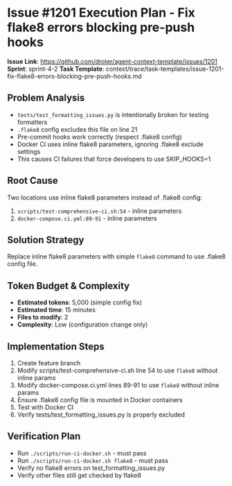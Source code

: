 # Issue #1201 Execution Plan - Fix flake8 errors blocking pre-push hooks

**Issue Link**: https://github.com/droter/agent-context-template/issues/1201
**Sprint**: sprint-4-2
**Task Template**: context/trace/task-templates/issue-1201-fix-flake8-errors-blocking-pre-push-hooks.md

## Problem Analysis
- `tests/test_formatting_issues.py` is intentionally broken for testing formatters
- `.flake8` config excludes this file on line 21
- Pre-commit hooks work correctly (respect .flake8 config)
- Docker CI uses inline flake8 parameters, ignoring .flake8 exclude settings
- This causes CI failures that force developers to use SKIP_HOOKS=1

## Root Cause
Two locations use inline flake8 parameters instead of .flake8 config:
1. `scripts/test-comprehensive-ci.sh:54` - inline parameters
2. `docker-compose.ci.yml:89-91` - inline parameters

## Solution Strategy
Replace inline flake8 parameters with simple `flake8` command to use .flake8 config file.

## Token Budget & Complexity
- **Estimated tokens**: 5,000 (simple config fix)
- **Estimated time**: 15 minutes
- **Files to modify**: 2
- **Complexity**: Low (configuration change only)

## Implementation Steps
1. Create feature branch
2. Modify scripts/test-comprehensive-ci.sh line 54 to use `flake8` without inline params
3. Modify docker-compose.ci.yml lines 89-91 to use `flake8` without inline params
4. Ensure .flake8 config file is mounted in Docker containers
5. Test with Docker CI
6. Verify tests/test_formatting_issues.py is properly excluded

## Verification Plan
- Run `./scripts/run-ci-docker.sh` - must pass
- Run `./scripts/run-ci-docker.sh flake8` - must pass
- Verify no flake8 errors on test_formatting_issues.py
- Verify other files still get checked by flake8
